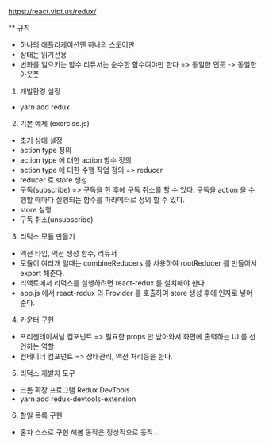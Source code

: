 https://react.vlpt.us/redux/

** 규칙
 - 하나의 애플리케이션엔 하나의 스토어만
 - 상태는 읽기전용
 - 변화를 일으키는 함수 리듀서는 순수한 함수여야만 한다
  => 동일한 인풋 -> 동일한 아웃풋

1. 개발환경 설정
 - yarn add redux

2. 기본 예제 (exercise.js)
 - 초기 상태 설정
 - action type 정의
 - action type 에 대한 action 함수 정의
 - action type 에 대한 수행 작업 정의 => reducer
 - reducer 로 store 생성
 - 구독(subscribe) => 구독을 한 후에 구독 취소를 할 수 있다. 구독을 action 을 수행할 때마다 실행되는 함수를 파라메터로 정의 할 수 있다.
 - store 실행
 - 구독 취소(unsubscribe)

3. 리덕스 모듈 만들기
 - 액션 타입, 액션 생성 함수, 리듀서
 - 모듈이 여러개 일때는 combineReducers 를 사용하여 rootReducer 를 만들어서 export 해준다.
 - 리액트에서 리덕스를 실행하려면 react-redux 를 설치해야 한다.
 - app.js 에서 react-redux 의 Provider 를 호출하여 store 생성 후에 인자로 넣어준다.

4. 카운터 구현
 - 프리젠테이셔널 컴포넌트 => 필요한 props 만 받아와서 화면에 출력하는 UI 를 선언하는 역할
 - 컨테이너 컴포넌트 => 상태관리, 액션 처리등을 한다.

5. 리덕스 개발자 도구
 - 크롬 확장 프로그램 Redux DevTools
 - yarn add redux-devtools-extension

6. 할일 목록 구현
 - 혼자 스스로 구현 해봄 동작은 정상적으로 동작..